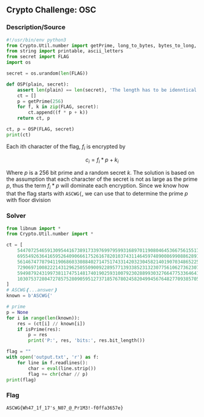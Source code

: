 ## Crypto Challenge: OSC

### Description/Source

```py
#!/usr/bin/env python3
from Crypto.Util.number import getPrime, long_to_bytes, bytes_to_long, isPrime
from string import printable, ascii_letters
from secret import FLAG
import os

secret = os.urandom(len(FLAG))

def OSP(plain, secret):
    assert len(plain) == len(secret), 'The length has to be idenntical!'
    ct = []
    p = getPrime(256)
    for f, k in zip(FLAG, secret):
        ct.append((f * p + k))
    return ct, p

ct, p = OSP(FLAG, secret)
print(ct)
```

Each ith character of the flag, $f_i$ is encrypted by

$$
c_i = f_i * p + k_i
$$

Where $p$ is a 256 bit prime and a random secret $k$. The solution is based on the assumption that each character of the secret is not as large as the prime $p$, thus the term $f_i * p$ will dominate each encryption. Since we know how that the flag starts with `ASCWG{`, we can use that to determine the prime $p$ with floor division

### Solver

```python
from libnum import *
from Crypto.Util.number import *

ct = [
    5447072546591309544167389173397699795993168970119080464536675615517059887871841,
    6955492636416595264090666175261678201037431146459748900869908862891014933743799,
    5614674778794119068603308840271475174331420323045821401907034865225277115190905,
    7290697100822214312962505509009228957713933852313230775610627362307449388382150,
    5949879243199738117475148174019025931007923028899303276647753364641711569829134,
    10307537280472785752809059512737185767802458204994567648277093857055359480126320
]
# ASCWG❴...answer❵
known = b'ASCWG{'

# prime
p = None
for i in range(len(known)):
    res = (ct[i] // known[i])
    if isPrime(res):
        p = res
        print('P:', res, 'bits:', res.bit_length())

flag = ""
with open('output.txt', 'r') as f:
    for line in f.readlines():
        char = eval(line.strip())
        flag += chr(char // p)
print(flag)


```

### Flag

```
ASCWG{Wh47_1f_17's_N07_@_Pr1M3!-f0ffa3657e}
```
